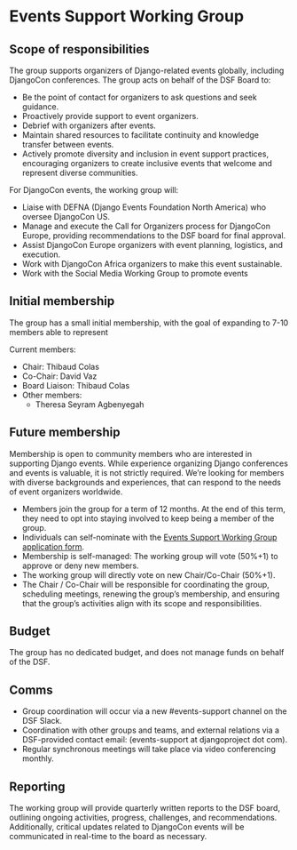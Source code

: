 # Events Support Working Group

## Scope of responsibilities

The group supports organizers of Django-related events globally, including DjangoCon conferences. The group acts on behalf of the DSF Board to:

- Be the point of contact for organizers to ask questions and seek guidance.
- Proactively provide support to event organizers.
- Debrief with organizers after events.
- Maintain shared resources to facilitate continuity and knowledge transfer between events.
- Actively promote diversity and inclusion in event support practices, encouraging organizers to create inclusive events that welcome and represent diverse communities.

For DjangoCon events, the working group will:

- Liaise with DEFNA (Django Events Foundation North America) who oversee DjangoCon US.
- Manage and execute the Call for Organizers process for DjangoCon Europe, providing recommendations to the DSF board for final approval.
- Assist DjangoCon Europe organizers with event planning, logistics, and execution.
- Work with DjangoCon Africa organizers to make this event sustainable.
- Work with the Social Media Working Group to promote events

## Initial membership

The group has a small initial membership, with the goal of expanding to 7-10 members able to represent

Current members:

- Chair: Thibaud Colas
- Co-Chair: David Vaz
- Board Liaison: Thibaud Colas
- Other members:
  - Theresa Seyram Agbenyegah

## Future membership

Membership is open to community members who are interested in supporting Django events. While experience organizing Django conferences and events is valuable, it is not strictly required. We’re looking for members with diverse backgrounds and experiences, that can respond to the needs of event organizers worldwide.

- Members join the group for a term of 12 months. At the end of this term, they need to opt into staying involved to keep being a member of the group.
- Individuals can self-nominate with the [Events Support Working Group application form](https://docs.google.com/forms/d/e/1FAIpQLSeq_kbsnvvTW2Tkk1cUsCOk3CJNoBbT7HANM6ZUo8t38PieLQ/viewform?usp=dialog).
- Membership is self-managed: The working group will vote (50%+1) to approve or deny new members.
- The working group will directly vote on new Chair/Co-Chair (50%+1).
- The Chair / Co-Chair will be responsible for coordinating the group, scheduling meetings, renewing the group’s membership, and ensuring that the group’s activities align with its scope and responsibilities.

## Budget

The group has no dedicated budget, and does not manage funds on behalf of the DSF.

## Comms

- Group coordination will occur via a new #events-support channel on the DSF Slack.
- Coordination with other groups and teams, and external relations via a DSF-provided contact email: (events-support at djangoproject dot com).
- Regular synchronous meetings will take place via video conferencing monthly.

## Reporting

The working group will provide quarterly written reports to the DSF board, outlining ongoing activities, progress, challenges, and recommendations. Additionally, critical updates related to DjangoCon events will be communicated in real-time to the board as necessary.
